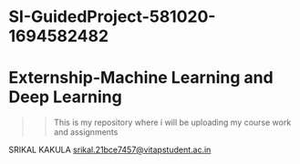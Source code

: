 # SI-GuidedProject-581020-1694582482
# Externship-Machine Learning and Deep Learning

>>This is my repository where i will be uploading my course work and assignments

SRIKAL KAKULA
srikal.21bce7457@vitapstudent.ac.in
